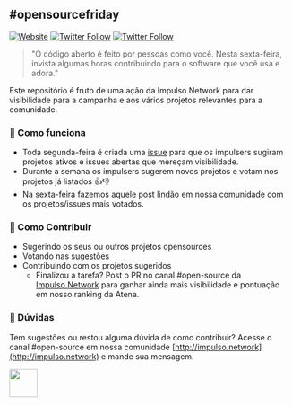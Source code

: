 ## #opensourcefriday

[![Website](https://img.shields.io/website-up-down-green-red/http/shields.io.svg?label=about)](http://impulso.network)
[![Twitter Follow](https://img.shields.io/badge/Rocket.chat-Community-RED.svg)](https://app.impulso.network/)
[![Twitter Follow](https://img.shields.io/twitter/follow/impulsonetwork.svg?style=social&label=Follow)](https://twitter.com/impulsonetwork)

> "O código aberto é feito por pessoas como você. Nesta sexta-feira, invista algumas horas contribuindo para o software que você usa e adora."

Este repositório é fruto de uma ação da Impulso.Network para dar visibilidade para a campanha e aos vários projetos relevantes para a comunidade.

### 🤔 Como funciona

- Toda segunda-feira é criada uma [issue](https://github.com/impulsonetwork/opensourcefriday/issues) para que os impulsers sugiram projetos ativos e issues abertas que mereçam visibilidade.
- Durante a semana os impulsers sugerem novos projetos e votam nos projetos já listados 👍👎
- Na sexta-feira fazemos aquele post lindão em nossa comunidade com os projetos/issues mais votados.

### 🚀 Como Contribuir

- Sugerindo os seus ou outros projetos opensources
- Votando nas [sugestões](https://github.com/impulsonetwork/opensourcefriday/issues)
- Contribuindo com os projetos sugeridos
  - Finalizou a tarefa? Post o PR no canal #open-source da [Impulso.Network](http://chat.impulso.network) para ganhar ainda mais visibilidade e pontuação em nosso ranking da Atena.

### 💭 Dúvidas

Tem sugestões ou restou alguma dúvida de como contribuir? Acesse o canal #open-source em nossa comunidade [http://impulso.network](http://impulso.network) e mande sua mensagem.

<img src="https://impulso.network/assets/images/impulsonetwork-logo.svg" height="50">
